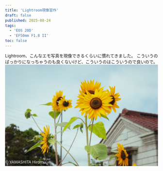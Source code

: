 ```yaml
---
title: 'Lightroom現像習作'
draft: false
published: 2025-08-24
tags:
  - 'EOS 20D'
  - 'EF50mm F1.8 II'
toc: false
---
```

Lightroom、こんなエモ写真を現像できるくらいに慣れてきました。
こういうのばっかりになっちゃうのも良くないけど、こういうのはこういうので良いので。
![](_assets/AA0E7C92-F73F-4F5E-B388-47DF9DCF4975.jpg)